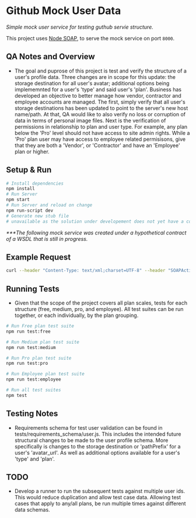 # Github Mock User Data

_Simple mock user service for testing guthub servie structure._

This project uses [Node SOAP](https://github.com/vpulim/node-soa), to serve the mock service on port `8000`.

## QA Notes and Overview

- The goal and puprose of this project is test and verify the structure of a user's profile data. Three changes are in scope for this update: the storage destination for all user's avatar; additional options being implememnted for a user's 'type' and said user's 'plan'. Business has developed an objective to better manage how vendor, contractor and employee accounts are managed. The first, simply verify that all user's storage destinations has been updated to point to the server's new host name/path. At that, QA would like to also verify no loss or corruption of data in terms of personal image files. Next is the verification of permissions in relationship to plan and user type. For example, any plan below the 'Pro' level should not have access to site admin rights. While a 'Pro' plan user may have access to employee related permisisons, give that they are both a 'Vendor', or 'Contractor' and have an 'Employee' plan or higher.

## Setup & Run

```sh
# Install dependencies
npm install
# Run Server
npm start
# Run Server and reload on change
npm run-script dev
# Generate new stub file
# unavailable as the solution under developement does not yet have a completed WSDL 
```

_***The following mock service was created under a hypothetical contract of a WSDL that is still in progress._

## Example Request

```sh
curl --header "Content-Type: text/xml;charset=UTF-8" --header "SOAPAction: getAllStatements" --data @FILE_NAME http://localhost:8000/githubby
```

## Running Tests

- Given that the scope of the project covers all plan scales, tests for each structure (free, medium, pro, and employee). All test suites can be run together, or each individually, by the plan grouping.

```sh
# Run Free plan test suite
npm run test:free

# Run Medium plan test suite
npm run test:medium

# Run Pro plan test suite
npm run test:pro

# Run Employee plan test suite
npm run test:employee

# Run all test suites
npm test
```

## Testing Notes

- Requirements schema for test user validation can be found in tests/requirements_schema/user.js. This includes the intended future structural changes to be made to the user profile schema. More specifically is changes to the storage destination or 'pathPrefix' for a user's 'avatar_url'. As well as additional options available for a user's 'type' and 'plan'.

## TODO

- Develop a runner to run the subsequent tests against multiple user ids. This would reduce duplication and allow test case data. Allowing test cases that apply to any/all plans, be run multiple times against different data schemas.